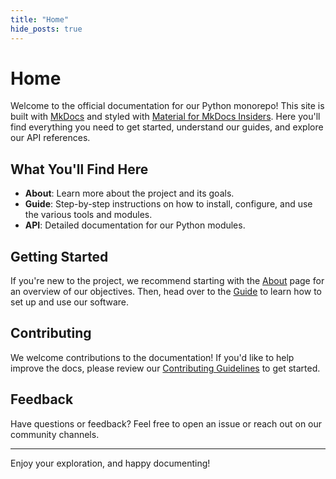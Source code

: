 ```yaml
---
title: "Home"
hide_posts: true
---
```

# Home

Welcome to the official documentation for our Python monorepo! This site is built with [MkDocs](https://www.mkdocs.org/) and styled with [Material for MkDocs Insiders](https://squidfunk.github.io/mkdocs-material-insiders/). Here you'll find everything you need to get started, understand our guides, and explore our API references.

## What You'll Find Here

- **About**: Learn more about the project and its goals.
- **Guide**: Step-by-step instructions on how to install, configure, and use the various tools and modules.
- **API**: Detailed documentation for our Python modules.

## Getting Started

If you're new to the project, we recommend starting with the [About](about.md) page for an overview of our objectives. Then, head over to the [Guide](guide/installation.md) to learn how to set up and use our software.

## Contributing

We welcome contributions to the documentation! If you'd like to help improve the docs, please review our [Contributing Guidelines](CONTRIBUTING.md) to get started.

## Feedback

Have questions or feedback? Feel free to open an issue or reach out on our community channels.

---

Enjoy your exploration, and happy documenting!
